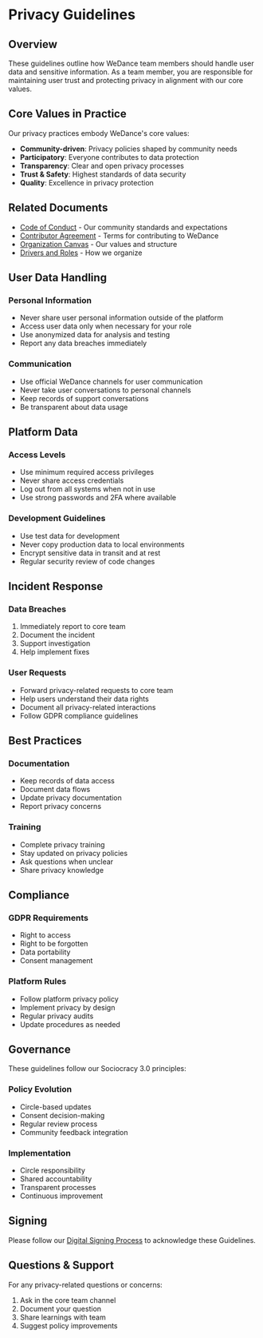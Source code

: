 # Privacy Guidelines

## Overview

These guidelines outline how WeDance team members should handle user data and sensitive information. As a team member, you are responsible for maintaining user trust and protecting privacy in alignment with our core values.

## Core Values in Practice

Our privacy practices embody WeDance's core values:

- **Community-driven**: Privacy policies shaped by community needs
- **Participatory**: Everyone contributes to data protection
- **Transparency**: Clear and open privacy processes
- **Trust & Safety**: Highest standards of data security
- **Quality**: Excellence in privacy protection

## Related Documents

- [Code of Conduct](./code-of-conduct.md) - Our community standards and expectations
- [Contributor Agreement](./contributor-agreement.md) - Terms for contributing to WeDance
- [Organization Canvas](/docs/content/20.business/2.organization-canvas.md) - Our values and structure
- [Drivers and Roles](/docs/content/20.business/5.drivers-and-roles.md) - How we organize

## User Data Handling

### Personal Information

- Never share user personal information outside of the platform
- Access user data only when necessary for your role
- Use anonymized data for analysis and testing
- Report any data breaches immediately

### Communication

- Use official WeDance channels for user communication
- Never take user conversations to personal channels
- Keep records of support conversations
- Be transparent about data usage

## Platform Data

### Access Levels

- Use minimum required access privileges
- Never share access credentials
- Log out from all systems when not in use
- Use strong passwords and 2FA where available

### Development Guidelines

- Use test data for development
- Never copy production data to local environments
- Encrypt sensitive data in transit and at rest
- Regular security review of code changes

## Incident Response

### Data Breaches

1. Immediately report to core team
2. Document the incident
3. Support investigation
4. Help implement fixes

### User Requests

- Forward privacy-related requests to core team
- Help users understand their data rights
- Document all privacy-related interactions
- Follow GDPR compliance guidelines

## Best Practices

### Documentation

- Keep records of data access
- Document data flows
- Update privacy documentation
- Report privacy concerns

### Training

- Complete privacy training
- Stay updated on privacy policies
- Ask questions when unclear
- Share privacy knowledge

## Compliance

### GDPR Requirements

- Right to access
- Right to be forgotten
- Data portability
- Consent management

### Platform Rules

- Follow platform privacy policy
- Implement privacy by design
- Regular privacy audits
- Update procedures as needed

## Governance

These guidelines follow our Sociocracy 3.0 principles:

### Policy Evolution

- Circle-based updates
- Consent decision-making
- Regular review process
- Community feedback integration

### Implementation

- Circle responsibility
- Shared accountability
- Transparent processes
- Continuous improvement

## Signing

Please follow our [Digital Signing Process](./signing-process.md) to acknowledge these Guidelines.

## Questions & Support

For any privacy-related questions or concerns:

1. Ask in the core team channel
2. Document your question
3. Share learnings with team
4. Suggest policy improvements
